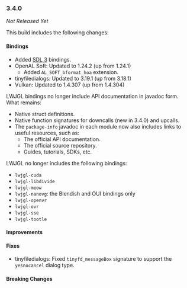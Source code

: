 ### 3.4.0

_Not Released Yet_

This build includes the following changes:

#### Bindings

- Added [SDL 3](https://libsdl.org/) bindings.
- OpenAL Soft: Updated to 1.24.2 (up from 1.24.1)
  * Added `AL_SOFT_bformat_hoa` extension.
- tinyfiledialogs: Updated to 3.19.1 (up from 3.18.1)
- Vulkan: Updated to 1.4.307 (up from 1.4.304)

LWJGL bindings no longer include API documentation in javadoc form. What remains: 

- Native struct definitions.
- Native function signatures for downcalls (new in 3.4.0) and upcalls.
- The `package-info` javadoc in each module now also includes links to useful resources, such as: 
  * The official API documentation.
  * The official source repository.
  * Guides, tutorials, SDKs, etc.

LWJGL no longer includes the following bindings:

- `lwjgl-cuda`
- `lwjgl-libdivide`
- `lwjgl-meow`
- `lwjgl-nanovg`: the Blendish and OUI bindings only
- `lwjgl-openvr`
- `lwjgl-ovr`
- `lwjgl-sse`
- `lwjgl-tootle`

#### Improvements

#### Fixes

- tinyfiledialogs: Fixed `tinyfd_messageBox` signature to support the `yesnocancel` dialog type.

#### Breaking Changes
